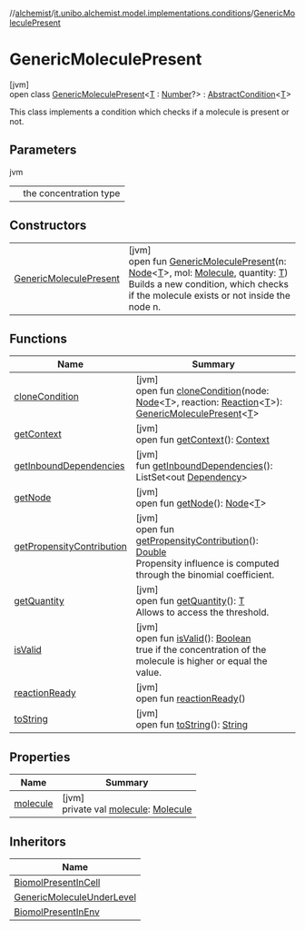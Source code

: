 //[alchemist](../../../index.md)/[it.unibo.alchemist.model.implementations.conditions](../index.md)/[GenericMoleculePresent](index.md)

# GenericMoleculePresent

[jvm]\
open class [GenericMoleculePresent](index.md)<[T](index.md) : [Number](https://docs.oracle.com/javase/8/docs/api/java/lang/Number.html)?> : [AbstractCondition](../-abstract-condition/index.md)<[T](../-abstract-condition/index.md)> 

This class implements a condition which checks if a molecule is present or not.

## Parameters

jvm

| | |
|---|---|
| <T> | the concentration type |

## Constructors

| | |
|---|---|
| [GenericMoleculePresent](-generic-molecule-present.md) | [jvm]<br>open fun [GenericMoleculePresent](-generic-molecule-present.md)(n: [Node](../../it.unibo.alchemist.model.interfaces/-node/index.md)<[T](../-abstract-condition/index.md)>, mol: [Molecule](../../it.unibo.alchemist.model.interfaces/-molecule/index.md), quantity: [T](../-abstract-condition/index.md))<br>Builds a new condition, which checks if the molecule exists or not inside the node n. |

## Functions

| Name | Summary |
|---|---|
| [cloneCondition](clone-condition.md) | [jvm]<br>open fun [cloneCondition](clone-condition.md)(node: [Node](../../it.unibo.alchemist.model.interfaces/-node/index.md)<[T](../-abstract-condition/index.md)>, reaction: [Reaction](../../it.unibo.alchemist.model.interfaces/-reaction/index.md)<[T](../-abstract-condition/index.md)>): [GenericMoleculePresent](index.md)<[T](../-abstract-condition/index.md)> |
| [getContext](get-context.md) | [jvm]<br>open fun [getContext](get-context.md)(): [Context](../../it.unibo.alchemist.model.interfaces/-context/index.md) |
| [getInboundDependencies](../-abstract-condition/get-inbound-dependencies.md) | [jvm]<br>fun [getInboundDependencies](../-abstract-condition/get-inbound-dependencies.md)(): ListSet<out [Dependency](../../it.unibo.alchemist.model.interfaces/-dependency/index.md)> |
| [getNode](../-lsa-standard-condition/index.md#-1460695024%2FFunctions%2F-267951372) | [jvm]<br>open fun [getNode](../-lsa-standard-condition/index.md#-1460695024%2FFunctions%2F-267951372)(): [Node](../../it.unibo.alchemist.model.interfaces/-node/index.md)<[T](../-abstract-condition/index.md)> |
| [getPropensityContribution](get-propensity-contribution.md) | [jvm]<br>open fun [getPropensityContribution](get-propensity-contribution.md)(): [Double](https://kotlinlang.org/api/latest/jvm/stdlib/kotlin/-double/index.html)<br>Propensity influence is computed through the binomial coefficient. |
| [getQuantity](get-quantity.md) | [jvm]<br>open fun [getQuantity](get-quantity.md)(): [T](../-abstract-condition/index.md)<br>Allows to access the threshold. |
| [isValid](is-valid.md) | [jvm]<br>open fun [isValid](is-valid.md)(): [Boolean](https://kotlinlang.org/api/latest/jvm/stdlib/kotlin/-boolean/index.html)<br>true if the concentration of the molecule is higher or equal the value. |
| [reactionReady](../../it.unibo.alchemist.model.interfaces/-condition/reaction-ready.md) | [jvm]<br>open fun [reactionReady](../../it.unibo.alchemist.model.interfaces/-condition/reaction-ready.md)() |
| [toString](to-string.md) | [jvm]<br>open fun [toString](to-string.md)(): [String](https://docs.oracle.com/javase/8/docs/api/java/lang/String.html) |

## Properties

| Name | Summary |
|---|---|
| [molecule](molecule.md) | [jvm]<br>private val [molecule](molecule.md): [Molecule](../../it.unibo.alchemist.model.interfaces/-molecule/index.md) |

## Inheritors

| Name |
|---|
| [BiomolPresentInCell](../-biomol-present-in-cell/index.md) |
| [GenericMoleculeUnderLevel](../-generic-molecule-under-level/index.md) |
| [BiomolPresentInEnv](../-biomol-present-in-env/index.md) |
